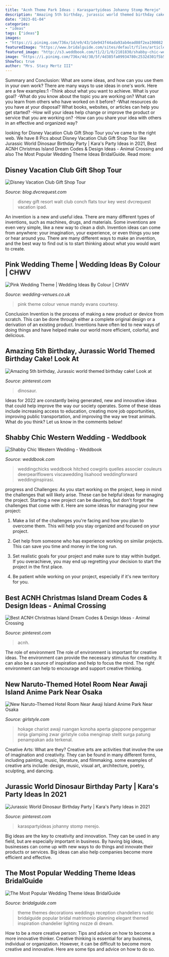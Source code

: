 ```yaml
---
title: "Acnh Theme Park Ideas : Karaspartyideas Johanny Stomp Merejo"
description: "Amazing 5th birthday, jurassic world themed birthday cake! look at"
date: "2023-01-04"
categories:
- "ideas"
tags: ["ideas"]
images:
- "https://i.pinimg.com/736x/1d/e9/43/1de943f44ada93ab4ead08f2ea190082.jpg"
featuredImage: "https://www.bridalguide.com/sites/default/files/article-images/planning/wedding-theme-ideas/mindy/vintage/vintage-wedding-chandelier.jpg"
featured_image: "http://s3.weddbook.com/t1/2/1/0/2101830/shabby-chic-western-wedding.jpg"
image: "https://i.pinimg.com/736x/4d/38/5f/4d385fa09934780c2532d301f5b5edc2.jpg"
ShowToc: true
author: "Mrs. Stacy Mertz III"
---
```



Summary and Conclusion: What are some ideas, and how can you use them in your own work?
There are many ways to use ideas in one's work. Here are a few examples:1 
-Think about what you want to achieve. What is your goal? 
-What do you know about the topic you are working on? What can you learn from others who have worked on it before? 
-What resources do you have at your disposal? What books, websites, or articles can help you get started? 
-How will your ideas help change or improve the product or service that you are working on? 
-How can you share your idea with others in an effective and organized way?

	

		
looking for Disney Vacation Club Gift Shop Tour you've came to the right web. We have 8 Pics about Disney Vacation Club Gift Shop Tour like Jurassic World Dinosaur Birthday Party | Kara&#039;s Party Ideas in 2021, Best ACNH Christmas Island Dream Codes &amp; Design Ideas - Animal Crossing and also The Most Popular Wedding Theme Ideas BridalGuide. Read more:
		
    
## Disney Vacation Club Gift Shop Tour

<img loading=lazy src="https://blog.dvcrequest.com/wp-content/uploads/2013/02/ipad-324.jpg" onerror="this.onerror=null;this.src='https://tse4.mm.bing.net/th?id=OIP.aMSWuywzhuRCVZYBTnwQHQHaFi&amp;pid=15.1';" alt="Disney Vacation Club Gift Shop Tour">

_Source: blog.dvcrequest.com_

>disney gift resort walt club conch flats tour key west dvcrequest vacation ipad. 

	

An invention is a new and useful idea. There are many different types of inventions, such as machines, drugs, and materials. Some inventions are even very simple, like a new way to clean a dish. Invention ideas can come from anywhere: your imagination, your experience, or even things you see or hear around you. There are many different ways to make an invention, and the best way to find out is to start thinking about what you would want to create.

    
## Pink Wedding Theme | Wedding Ideas By Colour | CHWV

<img loading=lazy src="https://www.wedding-venues.co.uk/sites/default/files/17.table-mandyevans-ideas-colour-pink-wedding-theme.jpg" onerror="this.onerror=null;this.src='https://tse1.mm.bing.net/th?id=OIP.Coi4dCSG1CW-PJbPIJVN3gHaLH&amp;pid=15.1';" alt="Pink Wedding Theme | Wedding Ideas By Colour | CHWV">

_Source: wedding-venues.co.uk_

>pink theme colour venue mandy evans courtesy. 

	

Conclusion
Invention is the process of making a new product or device from scratch. This can be done through either a complete original design or a derivation of an existing product. Inventions have often led to new ways of doing things and have helped make our world more efficient, colorful, and delicious.

    
## Amazing 5th Birthday, Jurassic World Themed Birthday Cake! Look At

<img loading=lazy src="https://i.pinimg.com/736x/1d/e9/43/1de943f44ada93ab4ead08f2ea190082.jpg" onerror="this.onerror=null;this.src='https://tse3.mm.bing.net/th?id=OIP.jSrFucU0aFov0TccVOSqWgHaJ3&amp;pid=15.1';" alt="Amazing 5th birthday, Jurassic world themed birthday cake! Look at">

_Source: pinterest.com_

>dinosaur. 

	

Ideas for 2022 are constantly being generated, new and innovative ideas that could help improve the way our society operates. Some of these ideas include increasing access to education, creating more job opportunities, improving public transportation, and improving the way we treat animals. What do you think? Let us know in the comments below!

    
## Shabby Chic Western Wedding - Weddbook

<img loading=lazy src="http://s3.weddbook.com/t1/2/1/0/2101830/shabby-chic-western-wedding.jpg" onerror="this.onerror=null;this.src='https://tse3.mm.bing.net/th?id=OIP.V4VAOluioDNslvghFmoxjAHaK4&amp;pid=15.1';" alt="Shabby Chic Western Wedding - Weddbook">

_Source: weddbook.com_

>weddingchicks weddbook hitched cowgirls quelles associer couleurs deerpearlflowers viscawedding lisahood weddingforward weddinginspirasi. 

	

progress and Challenges: As you start working on the project, keep in mind the challenges that will likely arise. These can be helpful ideas for managing the project.
Starting a new project can be daunting, but don't forget the challenges that come with it. Here are some ideas for managing your new project:
1. Make a list of the challenges you're facing and how you plan to overcome them. This will help you stay organized and focused on your project.

2. Get help from someone who has experience working on similar projects. This can save you time and money in the long run.

3. Set realistic goals for your project and make sure to stay within budget. If you overachieve, you may end up regretting your decision to start the project in the first place.

4. Be patient while working on your project, especially if it's new territory for you.

    
## Best ACNH Christmas Island Dream Codes &amp; Design Ideas - Animal Crossing

<img loading=lazy src="https://i.pinimg.com/736x/4d/38/5f/4d385fa09934780c2532d301f5b5edc2.jpg" onerror="this.onerror=null;this.src='https://tse3.mm.bing.net/th?id=OIP.yUglhtT1Vfz1y9mHYdyPtQHaEK&amp;pid=15.1';" alt="Best ACNH Christmas Island Dream Codes &amp; Design Ideas - Animal Crossing">

_Source: pinterest.com_

>acnh. 

	

The role of environment
The role of environment is important for creative ideas. The environment can provide the necessary stimulus for creativity. It can also be a source of inspiration and help to focus the mind. The right environment can help to encourage and support creative thinking.

    
## New Naruto-Themed Hotel Room Near Awaji Island Anime Park Near Osaka

<img loading=lazy src="https://images-sg.girlstyle.com/wp-content/uploads/2020/06/火影部屋１.jpg" onerror="this.onerror=null;this.src='https://tse4.mm.bing.net/th?id=OIP.gU2MeFErEsrSttZVhro3tQHaFm&amp;pid=15.1';" alt="New Naruto-Themed Hotel Room Near Awaji Island Anime Park Near Osaka">

_Source: girlstyle.com_

>hokage chariot awaji ruangan konoha aperta giappone penggemar ninja glamping zwar girlstyle coba menginap stellt surga patung penampakan ada terkenal. 

	

Creative Arts: What are they?
Creative arts are activities that involve the use of imagination and creativity. They can be found in many different forms, including painting, music, literature, and filmmaking. some examples of creative arts include: design, music, visual art, architecture, poetry, sculpting, and dancing.

    
## Jurassic World Dinosaur Birthday Party | Kara&#039;s Party Ideas In 2021

<img loading=lazy src="https://i.pinimg.com/736x/9f/24/64/9f24646c26e2064f5a8ed7599d0db370.jpg" onerror="this.onerror=null;this.src='https://tse4.mm.bing.net/th?id=OIP.fnvsWRl_g_2XtgD4LAux6gHaLH&amp;pid=15.1';" alt="Jurassic World Dinosaur Birthday Party | Kara&#039;s Party Ideas in 2021">

_Source: pinterest.com_

>karaspartyideas johanny stomp merejo. 

	

Big ideas are the key to creativity and innovation. They can be used in any field, but are especially important in business. By having big ideas, businesses can come up with new ways to do things and innovate their products or services. Big ideas can also help companies become more efficient and effective.

    
## The Most Popular Wedding Theme Ideas BridalGuide

<img loading=lazy src="https://www.bridalguide.com/sites/default/files/article-images/planning/wedding-theme-ideas/mindy/vintage/vintage-wedding-chandelier.jpg" onerror="this.onerror=null;this.src='https://tse4.mm.bing.net/th?id=OIP.braIWVJwNar9PIPE2HWnMwHaLH&amp;pid=15.1';" alt="The Most Popular Wedding Theme Ideas BridalGuide">

_Source: bridalguide.com_

>theme themes decorations weddings reception chandeliers rustic bridalguide popular bridal matrimonio planning elegant themed inspiration chandelier lighting nozze di dream. 

	

How to be a more creative person: Tips and advice on how to become a more innovative thinker.
Creative thinking is essential for any business, individual or organization. However, it can be difficult to become more creative and innovative. Here are some tips and advice on how to do so.

